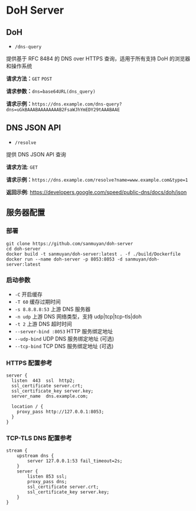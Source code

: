 # DoH Server

## DoH

- `/dns-query`

提供基于 RFC 8484 的 DNS over HTTPS 查询，适用于所有支持 DoH 的浏览器和操作系统

**请求方法：**`GET` `POST`

**请求参数：**`dns=base64URL(dns_query)`

**请求示例：**`https://dns.example.com/dns-query?dns=uGkBAAABAAAAAAAAB2FsaWJhYmEDY29tAAABAAE`

## DNS JSON API

- `/resolve`

提供 DNS JSON API 查询

**请求方法**: `GET`

**请求示例：**`https://dns.example.com/resolve?name=www.example.com&type=1`

**返回示例**: https://developers.google.com/speed/public-dns/docs/doh/json

## 服务器配置

### 部署

```shell
git clone https://github.com/sanmuyan/doh-server
cd doh-server
docker build -t sanmuyan/doh-server:latest . -f ./build/Dockerfile
docker run --name doh-server -p 8053:8053 -d sanmuyan/doh-server:latest
```

### 启动参数

- `-C` 开启缓存
- `-T 60` 缓存过期时间
- `-s 8.8.8.8:53` 上游 DNS 服务器
- `-n udp` 上游 DNS 网络类型，支持 udp|tcp|tcp-tls|doh
- `-t 2` 上游 DNS 超时时间
- `--server-bind :8053` HTTP 服务绑定地址
- `--udp-bind` UDP DNS 服务绑定地址  (可选)
- `--tcp-bind` TCP DNS 服务绑定地址  (可选)

### HTTPS 配置参考

```shell
server {
  listen  443  ssl  http2;
  ssl_certificate server.crt;
  ssl_certificate_key server.key;
  server_name  dns.example.com;

  location / {
    proxy_pass http://127.0.0.1:8053;
  }
}
```

### TCP-TLS DNS 配置参考

```shell
stream {
    upstream dns {
        server 127.0.0.1:53 fail_timeout=2s;
    }
    server {
        listen 853 ssl;
        proxy_pass dns;
        ssl_certificate server.crt;
        ssl_certificate_key server.key;
    }
}
```